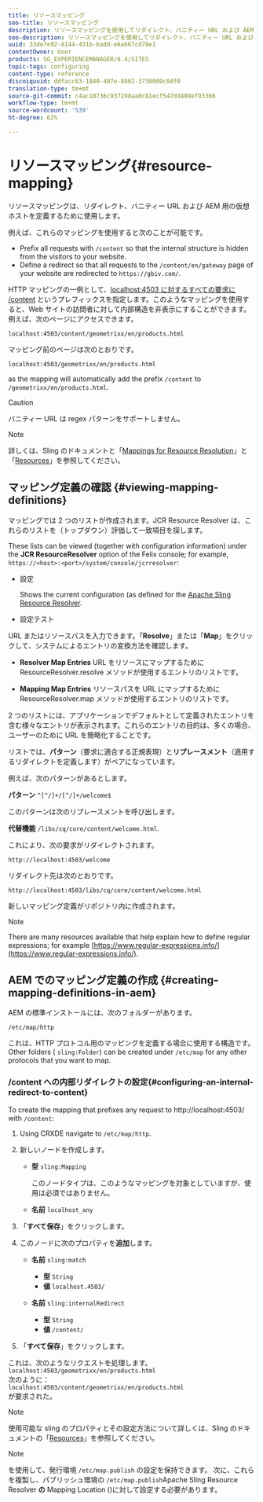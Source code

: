 ```yaml
---
title: リソースマッピング
seo-title: リソースマッピング
description: リソースマッピングを使用してリダイレクト、バニティー URL および AEM 用の仮想ホストを定義する方法について説明します。
seo-description: リソースマッピングを使用してリダイレクト、バニティー URL および AEM 用の仮想ホストを定義する方法について説明します。
uuid: 33de7e92-8144-431b-badd-e6a667cd78e1
contentOwner: User
products: SG_EXPERIENCEMANAGER/6.4/SITES
topic-tags: configuring
content-type: reference
discoiquuid: ddfacc63-1840-407e-8802-3730009c84f0
translation-type: tm+mt
source-git-commit: c4ac10736c937198aa0c81ecf547dd489ef93366
workflow-type: tm+mt
source-wordcount: '539'
ht-degree: 62%

---
```



# リソースマッピング{#resource-mapping}

リソースマッピングは、リダイレクト、バニティー URL および AEM 用の仮想ホストを定義するために使用します。

例えば、これらのマッピングを使用すると次のことが可能です。

* Prefix all requests with `/content` so that the internal structure is hidden from the visitors to your website.
* Define a redirect so that all requests to the `/content/en/gateway` page of your website are redirected to `https://gbiv.com/`.

HTTP マッピングの一例として、[localhost:4503 に対するすべての要求に /content](#configuring-an-internal-redirect-to-content) というプレフィックスを指定します。このようなマッピングを使用すると、Web サイトの訪問者に対して内部構造を非表示にすることができます。例えば、次のページにアクセスできます。

`localhost:4503/content/geometrixx/en/products.html`

マッピング前のページは次のとおりです。

`localhost:4503/geometrixx/en/products.html`

as the mapping will automatically add the prefix `/content` to `/geometrixx/en/products.html`.

>[!CAUTION]
>
>バニティー URL は regex パターンをサポートしません。

>[!NOTE]
>
>詳しくは、Sling のドキュメントと「[Mappings for Resource Resolution](https://sling.apache.org/site/resources.html)」と「[Resources](https://sling.apache.org/site/mappings-for-resource-resolution.html)」を参照してください。

## マッピング定義の確認 {#viewing-mapping-definitions}

マッピングでは 2 つのリストが作成されます。JCR Resource Resolver は、これらのリストを（トップダウン）評価して一致項目を探します。

These lists can be viewed (together with configuration information) under the **JCR ResourceResolver** option of the Felix console; for example, `https://<host>:<port>/system/console/jcrresolver`:

* 設定

   Shows the current configuration (as defined for the [Apache Sling Resource Resolver](/help/sites-deploying/osgi-configuration-settings.md).

* 設定テスト

   
URL またはリソースパスを入力できます。「**Resolve**」または「**Map**」をクリックして、システムによるエントリの変換方法を確認します。

* **Resolver Map Entries**
URL をリソースにマップするために ResourceResolver.resolve メソッドが使用するエントリのリストです。

* **Mapping Map Entries**
リソースパスを URL にマップするために ResourceResolver.map メソッドが使用するエントリのリストです。

2 つのリストには、アプリケーションでデフォルトとして定義されたエントリを含む様々なエントリが表示されます。これらのエントリの目的は、多くの場合、ユーザーのために URL を簡略化することです。

リストでは、**パターン**（要求に適合する正規表現）と&#x200B;**リプレースメント**（適用するリダイレクトを定義します）がペアになっています。

例えば、次のパターンがあるとします。

**パターン** `^[^/]+/[^/]+/welcome$`

このパターンは次のリプレースメントを呼び出します。

**代替機能** `/libs/cq/core/content/welcome.html`.

これにより、次の要求がリダイレクトされます。

`http://localhost:4503/welcome`

リダイレクト先は次のとおりです。

`http://localhost:4503/libs/cq/core/content/welcome.html`

新しいマッピング定義がリポジトリ内に作成されます。

>[!NOTE]
>
>There are many resources available that help explain how to define regular expressions; for example [https://www.regular-expressions.info/](https://www.regular-expressions.info/).

## AEM でのマッピング定義の作成 {#creating-mapping-definitions-in-aem}

AEM の標準インストールには、次のフォルダーがあります。

`/etc/map/http`

これは、HTTP プロトコル用のマッピングを定義する場合に使用する構造です。Other folders ( `sling:Folder`) can be created under `/etc/map` for any other protocols that you want to map.

### /content への内部リダイレクトの設定{#configuring-an-internal-redirect-to-content}

To create the mapping that prefixes any request to http://localhost:4503/ with `/content`:

1. Using CRXDE navigate to `/etc/map/http`.

1. 新しいノードを作成します。

   * **型** `sling:Mapping`

      このノードタイプは、このようなマッピングを対象としていますが、使用は必須ではありません。

   * **名前** `localhost_any`

1. 「**すべて保存**」をクリックします。
1. このノードに次のプロパティを&#x200B;**追加**&#x200B;します。

   * **名前** `sling:match`

      * **型** `String`
      * **値** `localhost.4503/`
   * **名前** `sling:internalRedirect`

      * **型** `String`
      * **値** `/content/`


1. 「**すべて保存**」をクリックします。

これは、次のようなリクエストを処理します。\
`localhost:4503/geometrixx/en/products.html`\
次のように：\
`localhost:4503/content/geometrixx/en/products.html`\
が要求された。

>[!NOTE]
>
>使用可能な sling のプロパティとその設定方法について詳しくは、Sling のドキュメントの「[Resources](https://sling.apache.org/site/mappings-for-resource-resolution.html)」を参照してください。

>[!NOTE]
>
>を使用して、発行環境 `/etc/map.publish` の設定を保持できます。 次に、これらを複製し、パブリッシュ環境の `/etc/map.publish`Apache Sling Resource Resolver **の** Mapping Location [](/help/sites-deploying/osgi-configuration-settings.md#apacheslingresourceresolver) ()に対して設定する必要があります。


